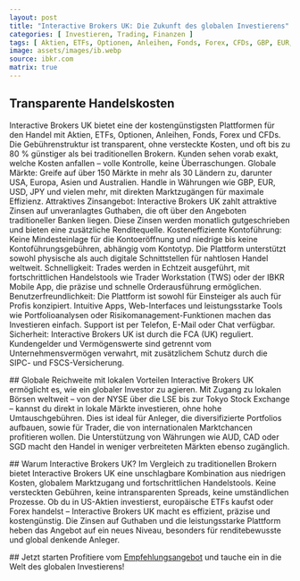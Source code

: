 ```yaml
---
layout: post
title: "Interactive Brokers UK: Die Zukunft des globalen Investierens"
categories: [ Investieren, Trading, Finanzen ]
tags: [ Aktien, ETFs, Optionen, Anleihen, Fonds, Forex, CFDs, GBP, EUR, USD, AUD, CAD, CHF, JPY, HKD, SGD, SEK, NOK ]
image: assets/images/ib.webp
source: ibkr.com
matrix: true
---
```


## Transparente Handelskosten
Interactive Brokers UK bietet eine der kostengünstigsten Plattformen für den Handel mit Aktien, ETFs, Optionen, Anleihen, Fonds, Forex und CFDs. Die Gebührenstruktur ist transparent, ohne versteckte Kosten, und oft bis zu 80 % günstiger als bei traditionellen Brokern. Kunden sehen vorab exakt, welche Kosten anfallen – volle Kontrolle, keine Überraschungen.
Globale Märkte: Greife auf über 150 Märkte in mehr als 30 Ländern zu, darunter USA, Europa, Asien und Australien. Handle in Währungen wie GBP, EUR, USD, JPY und vielen mehr, mit direkten Marktzugängen für maximale Effizienz.
Attraktives Zinsangebot: Interactive Brokers UK zahlt attraktive Zinsen auf unveranlagtes Guthaben, die oft über den Angeboten traditioneller Banken liegen. Diese Zinsen werden monatlich gutgeschrieben und bieten eine zusätzliche Renditequelle.
Kosteneffiziente Kontoführung: Keine Mindesteinlage für die Kontoeröffnung und niedrige bis keine Kontoführungsgebühren, abhängig vom Kontotyp. Die Plattform unterstützt sowohl physische als auch digitale Schnittstellen für nahtlosen Handel weltweit.
Schnelligkeit: Trades werden in Echtzeit ausgeführt, mit fortschrittlichen Handelstools wie Trader Workstation (TWS) oder der IBKR Mobile App, die präzise und schnelle Orderausführung ermöglichen.
Benutzerfreundlichkeit: Die Plattform ist sowohl für Einsteiger als auch für Profis konzipiert. Intuitive Apps, Web-Interfaces und leistungsstarke Tools wie Portfolioanalysen oder Risikomanagement-Funktionen machen das Investieren einfach. Support ist per Telefon, E-Mail oder Chat verfügbar.
Sicherheit: Interactive Brokers UK ist durch die FCA (UK) reguliert. Kundengelder und Vermögenswerte sind getrennt vom Unternehmensvermögen verwahrt, mit zusätzlichem Schutz durch die SIPC- und FSCS-Versicherung.

## Globale Reichweite mit lokalen Vorteilen
Interactive Brokers UK ermöglicht es, wie ein globaler Investor zu agieren. Mit Zugang zu lokalen Börsen weltweit – von der NYSE über die LSE bis zur Tokyo Stock Exchange – kannst du direkt in lokale Märkte investieren, ohne hohe Umtauschgebühren. Dies ist ideal für Anleger, die diversifizierte Portfolios aufbauen, sowie für Trader, die von internationalen Marktchancen profitieren wollen. Die Unterstützung von Währungen wie AUD, CAD oder SGD macht den Handel in weniger verbreiteten Märkten ebenso zugänglich.

## Warum Interactive Brokers UK?
Im Vergleich zu traditionellen Brokern bietet Interactive Brokers UK eine unschlagbare Kombination aus niedrigen Kosten, globalem Marktzugang und fortschrittlichen Handelstools. Keine versteckten Gebühren, keine intransparenten Spreads, keine umständlichen Prozesse. Ob du in US-Aktien investierst, europäische ETFs kaufst oder Forex handelst – Interactive Brokers UK macht es effizient, präzise und kostengünstig. Die Zinsen auf Guthaben und die leistungsstarke Plattform heben das Angebot auf ein neues Niveau, besonders für renditebewusste und global denkende Anleger.

## Jetzt starten
Profitiere vom [Empfehlungsangebot](https://tinyurl.com/3t7857zc) und tauche ein in die Welt des globalen Investierens! 
